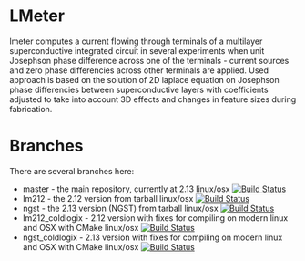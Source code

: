 LMeter
======



lmeter computes a current flowing through terminals of a multilayer superconductive integrated 
circuit in several experiments when unit Josephson phase difference across one of the terminals - 
current sources and zero phase differencies  across  other  terminals  are applied.  Used  
approach is based on the solution of 2D laplace equation on Josephson phase differencies 
between superconductive layers with coefficients adjusted to take into account 3D effects 
and changes in feature sizes during fabrication.

Branches
========

There are several branches here:

* master - the main repository, currently at 2.13
 linux/osx [![Build Status](https://travis-ci.org/coldlogix/lmeter.svg?branch=master)](https://travis-ci.org/coldlogix/lmeter)
* lm212  - the 2.12 version from tarball
 linux/osx [![Build Status](https://travis-ci.org/coldlogix/lmeter.svg?branch=lm212)](https://travis-ci.org/coldlogix/lmeter)
* ngst   - the 2.13 version (NGST) from tarball
 linux/osx [![Build Status](https://travis-ci.org/coldlogix/lmeter.svg?branch=ngst)](https://travis-ci.org/coldlogix/lmeter)
* lm212_coldlogix - 2.12 version with fixes for compiling on modern linux and OSX with CMake
 linux/osx [![Build Status](https://travis-ci.org/coldlogix/lmeter.svg?branch=lm212_coldlogix)](https://travis-ci.org/coldlogix/lmeter)
* ngst_coldlogix  - 2.13 version with fixes for compiling on modern linux and OSX with CMake
 linux/osx [![Build Status](https://travis-ci.org/coldlogix/lmeter.svg?branch=ngst_coldlogix)](https://travis-ci.org/coldlogix/lmeter)


